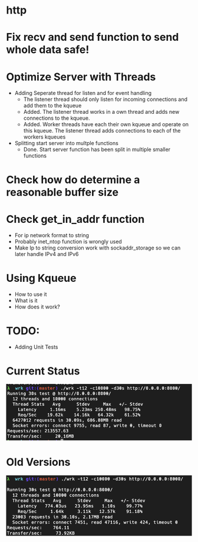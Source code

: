 # http

# Fix recv and send function to send whole data safe!

# Optimize Server with Threads
- Adding Seperate thread for listen and for event handling
  - The listener thread should only listen for incoming connections and add them to the kqueue
  - Added. The listener thread works in a own thread and adds new connections to the kqueue.
  - Added. Worker threads have each their own kqueue and operate on this kqueue. The listener thread adds connections to each of the workers kqueues 
- Splitting start server into multple functions
  - Done. Start server function has been split in multiple smaller functions

# Check how do determine a reasonable buffer size

# Check get_in_addr function
- For ip network format to string
- Probably inet_ntop function is wrongly used
- Make Ip to string conversion work with sockaddr_storage so we can later handle IPv4 and IPv6

# Using Kqueue 
- How to use it
- What is it
- How does it work?

# TODO:
- Adding Unit Tests





# Current Status
![](/img/Benchmark-Version2.png)

# Old Versions
![](/img/FirstWorkingVersion.png)
